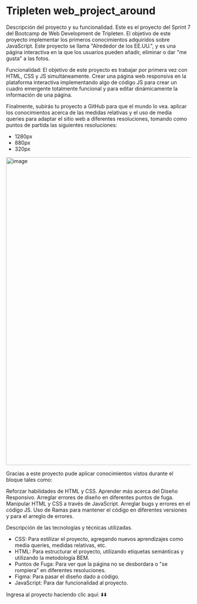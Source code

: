 # Tripleten web_project_around

Descripción del proyecto y su funcionalidad.
Este es el proyecto del Sprint 7 del Bootcamp de Web Development de Tripleten. El objetivo de este proyecto implementar los primeros conocimientos adquiridos sobre JavaScript. Este proyecto se llama "Alrededor de los EE.UU.", y es una página interactiva en la que los usuarios pueden añadir, eliminar o dar "me gusta" a las fotos.

Funcionalidad:
El objetivo de este proyecto es trabajar por primera vez con HTML, CSS y JS simultáneamente. Crear una página web responsiva en la plataforma interactiva implementando algo de código JS para crear un cuadro emergente totalmente funcional y para editar dinámicamente la información de una página. 

Finalmente, subirás tu proyecto a GitHub para que el mundo lo vea. aplicar los conocimientos acerca de las medidas relativas y el uso de media queries para adaptar el sitio web a diferentes resoluciones, tomando como puntos de partida las siguientes resoluciones:

- 1280px
- 880px
- 320px

<img width="837" alt="image" src="https://github.com/heyzyanlml/web_project_around/assets/166194594/a1a78ccd-e386-4cce-b1c0-6065b4691d57">

Gracias a este proyecto pude aplicar conocimientos vistos durante el bloque tales como:

Reforzar habilidades de HTML y CSS.
Aprender más acerca del Diseño Responsivo.
Arreglar errores de diseño en diferentes puntos de fuga.
Manipular HTML y CSS a través de JavaScript.
Arreglar bugs y errores en el código JS. 
Uso de Ramas para mantener el código en diferentes versiones y para el arreglo de errores.

Descripción de las tecnologías y técnicas utilizadas.
- CSS: Para estilizar el proyecto, agregando nuevos aprendizajes como media queries, medidas relativas, etc. 
- HTML: Para estructurar el proyecto, utilizando etiquetas semánticas y utilizando la metodología BEM.
- Puntos de Fuga: Para ver que la página no se desbordara o "se rompiera" en diferentes resoluciones.
- Figma: Para pasar el diseño dado a código.
- JavaScript: Para dar funcionalidad al proyecto.
  
Ingresa al proyecto haciendo clic aquí: ⬇️⬇️ 
